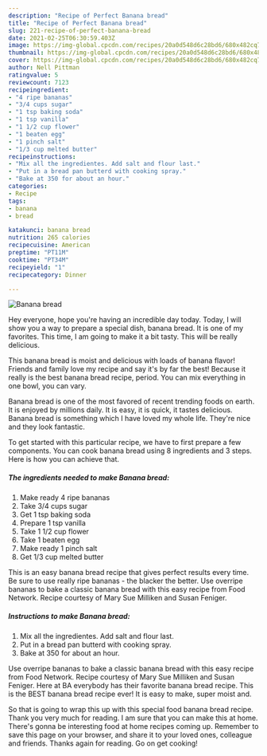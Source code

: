 ```yaml
---
description: "Recipe of Perfect Banana bread"
title: "Recipe of Perfect Banana bread"
slug: 221-recipe-of-perfect-banana-bread
date: 2021-02-25T06:30:59.403Z
image: https://img-global.cpcdn.com/recipes/20a0d548d6c28bd6/680x482cq70/banana-bread-recipe-main-photo.jpg
thumbnail: https://img-global.cpcdn.com/recipes/20a0d548d6c28bd6/680x482cq70/banana-bread-recipe-main-photo.jpg
cover: https://img-global.cpcdn.com/recipes/20a0d548d6c28bd6/680x482cq70/banana-bread-recipe-main-photo.jpg
author: Nell Pittman
ratingvalue: 5
reviewcount: 7123
recipeingredient:
- "4 ripe bananas"
- "3/4 cups sugar"
- "1 tsp baking soda"
- "1 tsp vanilla"
- "1 1/2 cup flower"
- "1 beaten egg"
- "1 pinch salt"
- "1/3 cup melted butter"
recipeinstructions:
- "Mix all the ingredientes. Add salt and flour last."
- "Put in a bread pan butterd with cooking spray."
- "Bake at 350 for about an hour."
categories:
- Recipe
tags:
- banana
- bread

katakunci: banana bread 
nutrition: 265 calories
recipecuisine: American
preptime: "PT11M"
cooktime: "PT34M"
recipeyield: "1"
recipecategory: Dinner

---
```



![Banana bread](https://img-global.cpcdn.com/recipes/20a0d548d6c28bd6/680x482cq70/banana-bread-recipe-main-photo.jpg)

Hey everyone, hope you're having an incredible day today. Today, I will show you a way to prepare a special dish, banana bread. It is one of my favorites. This time, I am going to make it a bit tasty. This will be really delicious.

This banana bread is moist and delicious with loads of banana flavor! Friends and family love my recipe and say it&#39;s by far the best! Because it really is the best banana bread recipe, period. You can mix everything in one bowl, you can vary.

Banana bread is one of the most favored of recent trending foods on earth. It is enjoyed by millions daily. It is easy, it is quick, it tastes delicious. Banana bread is something which I have loved my whole life. They're nice and they look fantastic.


To get started with this particular recipe, we have to first prepare a few components. You can cook banana bread using 8 ingredients and 3 steps. Here is how you can achieve that.

<!--inarticleads1-->

##### The ingredients needed to make Banana bread:

1. Make ready 4 ripe bananas
1. Take 3/4 cups sugar
1. Get 1 tsp baking soda
1. Prepare 1 tsp vanilla
1. Take 1 1/2 cup flower
1. Take 1 beaten egg
1. Make ready 1 pinch salt
1. Get 1/3 cup melted butter


This is an easy banana bread recipe that gives perfect results every time. Be sure to use really ripe bananas - the blacker the better. Use overripe bananas to bake a classic banana bread with this easy recipe from Food Network. Recipe courtesy of Mary Sue Milliken and Susan Feniger. 

<!--inarticleads2-->

##### Instructions to make Banana bread:

1. Mix all the ingredientes. Add salt and flour last.
1. Put in a bread pan butterd with cooking spray.
1. Bake at 350 for about an hour.


Use overripe bananas to bake a classic banana bread with this easy recipe from Food Network. Recipe courtesy of Mary Sue Milliken and Susan Feniger. Here at BA everybody has their favorite banana bread recipe. This is the BEST banana bread recipe ever! It is easy to make, super moist and. 

So that is going to wrap this up with this special food banana bread recipe. Thank you very much for reading. I am sure that you can make this at home. There's gonna be interesting food at home recipes coming up. Remember to save this page on your browser, and share it to your loved ones, colleague and friends. Thanks again for reading. Go on get cooking!
